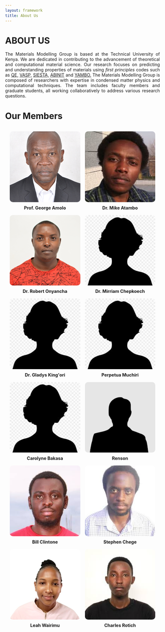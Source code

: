 ```yaml
---
layout: framework
title: About Us
---
```

<!-- <link rel="stylesheet" href="/assets/css/custom.css"> -->
<head>
    <style>
        abbr {
            text-decoration: none;
        }
        .member-name {
            text-align: center;
            font-size: 0.9rem;
            font-weight: bold;
            margin: 0;
        }
        .members-container {
            display: grid;
            grid-template-columns: repeat(auto-fit, minmax(200px, 1fr));
            gap: 15px;
            padding: 15px;
            justify-content: center;
        }
        .member {
            display: flex;
            flex-direction: column;
            align-items: center;
            min-height: 250px;
        }
        .member img {
            width: 100%;
            aspect-ratio: 1 / 1;  /* Forces square images */
            /* height: 200px; */ /* Fixed height to ensure uniformity */
            object-fit: cover;
            object-position: center;
            border-radius: 10px;
            margin-bottom: 10px;
            max-width: 100%;
        }
        @media (max-width: 600px) {
            .members-container {
                grid-template-columns: repeat(auto-fit, minmax(150px, 1fr));
            }
            .member img {
                height: 140px; /* Smaller height for mobile */
            }
        }
    </style>
</head>

# **ABOUT US**

<p style="text-align: justify;">
    The Materials Modelling Group is based at the Technical University of Kenya.
    We are dedicated in contributing to the advancement of theoretical and computational
    material science.
    Our research focuses on predicting and understanding properties of
    materials using <i>first principles</i> codes such as
    <abbr title="Quantum ESPRESSO">
        <a href="https://www.quantum-espresso.org/" target="_blank">QE,</a>
    </abbr>
    <abbr title="Vienna Ab initio Simulation Package">
        <a href="https://www.vasp.at/" target="_blank">VASP,</a>
    </abbr>
    <abbr title="Spanish Initiative for Electronic Simulations with Thousands of Atoms">
        <a href="https://siesta-project.org/siesta/" target="_blank">SIESTA,</a>
    </abbr>
    <a href="https://abinit.github.io/abinit_web/" target="_blank">ABINIT</a> and
    <a href="https://www.yambo-code.eu/" target="_blank">YAMBO.</a>
    The Materials Modelling Group is composed of researchers with expertise in condensed matter
    physics and computational techniques. The team includes faculty members and graduate students,
    all working collaboratively to address various research questions.
</p>

# **Our Members**
<div class="members-container">
    <div class="member">
        <img src="assets/images/members/amolo-go-passport.jpg" alt="Prof. George Amolo" >
        <p class="member-name">Prof. George Amolo</p>
    </div>
    <!--%%%%%%%%%%%%-->
    <div class="member">
        <img src="assets/images/members/DrMikeAtambo.jpeg" alt="Dr. Mike Atambo">
        <p class="member-name">Dr. Mike Atambo</p>
    </div>
    <!--%%%%%%%%%%%%-->
    <div class="member">
        <img src="assets/images/members/DrRobertOnyancha.jpg" alt="Dr. Robert Onyancha" >
        <p class="member-name">Dr. Robert Onyancha</p>
    </div>
    <!--%%%%%%%%%%%%-->
    <div class="member">
        <img src="assets/images/members/Lady.jpeg" alt="Dr. Mirriam Chepkoech">
        <p class="member-name">Dr. Mirriam Chepkoech</p>
    </div>
     <!--%%%%%%%%%%%%-->
    <div class="member">
        <img src="assets/images/members/Lady.jpeg" alt="Dr. Gladys King'ori">
        <p class="member-name">Dr. Gladys King'ori</p>
    </div>
    <!--%%%%%%%%%%%%-->
    <div class="member">
        <img src="assets/images/members/Lady.jpeg" alt="Perpetua Muchiri">
        <p class="member-name">Perpetua Muchiri</p>
    </div>
    <!--%%%%%%%%%%%%-->
    <!--%%%%%%%%%%%%-->
    <div class="member">
        <img src="assets/images/members/Lady.jpeg" alt="Carolyne Bakasa">
        <p class="member-name">Carolyne Bakasa</p>
    </div>
    <!--%%%%%%%%%%%%-->
    <div class="member">
        <img src="assets/images/members/ManPlaceHolder.png" alt="Renson">
        <p class="member-name">Renson</p>
    </div>
    <!--%%%%%%%%%%%%-->
    <!--%%%%%%%%%%%%-->
    <div class="member">
        <img src="assets/images/members/BillOyomo.jpeg" alt="Bill Clintone">
        <p class="member-name">Bill Clintone</p>
    </div>
    <!--%%%%%%%%%%%%-->
    <div class="member">
        <img src="assets/images/members/StephenChege.jpeg" alt="Stephen Chege">
        <p class="member-name">Stephen Chege</p>
    </div>
    <!--%%%%%%%%%%%%-->
    <div class="member">
        <img src="assets/images/members/LeahWairimu.jpg" alt="Leah Wairimu">
        <p class="member-name">Leah Wairimu</p>
    </div>
    <!--%%%%%%%%%%%%-->
    <div class="member">
        <img src="assets/images/members/CharlesRotich.jpeg" alt="Charles Rotich">
        <p class="member-name">Charles Rotich</p>
    </div>
</div>
